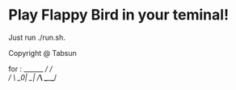 # Play Flappy Bird in your teminal!

Just run ./run.sh. 

Copyright @ Tabsun

for :    ______
       _/   /  \
      /  \  \__0|
      \__|    /___\ 
       \______\___/
